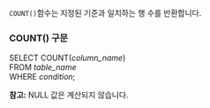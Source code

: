 `COUNT()`함수는 지정된 기준과 일치하는 행 수를 반환합니다.
### COUNT() 구문

SELECT COUNT(_column_name_)  
FROM _table_name_  
WHERE _condition_;

**참고:** NULL 값은 계산되지 않습니다.